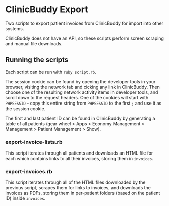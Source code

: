 # ClinicBuddy Export

Two scripts to export patient invoices from ClinicBuddy for import into other systems.

ClinicBuddy does not have an API, so these scripts perform screen scraping and manual file downloads.

## Running the scripts

Each script can be run with `ruby script.rb`.

The session cookie can be found by opening the developer tools in your browser, visiting the network tab and cicking any link in ClinicBuddy. Then choose one of the resulting network activity items in developer tools, and scroll down to the request headers. One of the cookies will start with `PHPSESSID` - copy this entire string from `PHPSESSID` to the first `;` and use it as the session cookie.

The first and last patient ID can be found in ClinicBuddy by generating a table of all patients (gear wheel > Apps > Economy Management > Management > Patient Management > Show).

### export-invoice-lists.rb

This script iterates through all patients and downloads an HTML file for each which contains links to all their invoices, storing them in `invoices`.

### export-invoices.rb

This script iterates through all of the HTML files downloaded by the previous script, scrapes them for links to invoices, and downloads the invoices as PDFs, storing them in per-patient folders (based on the patient ID) inside `invoices`.
